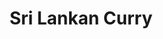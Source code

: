 ---
title: Sri Lankan Curry
metadata:
  course: Main
  title: Sri Lankan Curry
  servings: '4'
  source: https://www.yellowkitebooks.co.uk/yellow-kite-books-posts/yellow-kite-books-healthy-eating/2018/9/05/deliciously-ellas-sri-lankan-curry-recipe/
ingredients:
- name: coconut oil
  amount: 3 tbsp
- name: tumeric
  amount: 0.5 tsp
- name: cumin seeds
  amount: 1 tsp
- name: chilli powder
  amount: 0.5 tsp
- name: baby spinach
  amount: 100 g
- name: garlic
  amount: 3 cloves
- name: sweet potato
  amount: '2'
- name: chilli
  amount: 1 small
- name: coconut milk
  amount: 400 g
- name: lime
  amount: '0.5'
- name: red onion
  amount: 1 large
- name: curry powder
  amount: 1 tsp
- name: red peppers
  amount: '2'
- name: ground cinnamon
  amount: 0.5 tsp
cookware:
- name: mixing bowl
- name: baking tray
- name: frying pan
steps:
- description: Preheat the oven to 200C.
- description: Dice the sweet potato into bite-sized chunks and put into a mixing
    bowl with two tablespoons of melted coconut oil, tumeric, chilli powder, ground
    cinnamon and curry powder until it's evenly coated.
- description: Place the sweet potato on a baking tray and cook for 30 minutes.
- description: While you wait, remove the seeds and slice the red peppers. Add them
    to the baking tray for the last 10 minutes of cooking time for the sweet potatoes.
- description: As the sweet potato and red peppers are cooking, slice the red onion,
    garlic and chilli.
- description: Then add a tablespoon of coconut oil to a frying pan on medium heat,
    and the cumin seeds for 30 seconds.
- description: Now add the red onion, garlic and chilli to the pan and cook for 5
    minutes before adding the coconut milk and cooking for a further 15 minutes.
- description: Now stir in the cooked sweet potato and red peppers, and cook for a
    further 5 minutes continuing to stir.
- description: Add the juice of lime and then stir in the baby spinach until it wilts.
- description: Stir through and serve with rice.

---
